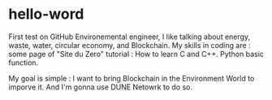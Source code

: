 # hello-word
First test on GitHub
Environemental engineer, I like talking about energy, waste, water, circular economy, and Blockchain. 
My skills in coding are : 
  some page of "Site du Zero" tutorial : How to learn C and C++.
  Python basic function.
  
  
My goal is simple : I want to bring Blockchain in the Environment World to imporve it. And I'm gonna use DUNE Netowrk to do so. 
  
